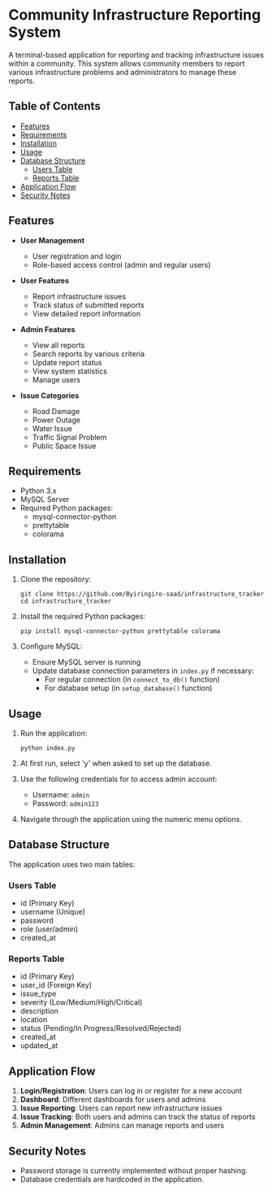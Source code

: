 # Community Infrastructure Reporting System

A terminal-based application for reporting and tracking infrastructure issues within a community. This system allows community members to report various infrastructure problems and administrators to manage these reports.

## Table of Contents
- [Features](#features)
- [Requirements](#requirements)
- [Installation](#installation)
- [Usage](#usage)
- [Database Structure](#database-structure)
  - [Users Table](#users-table)
  - [Reports Table](#reports-table)
- [Application Flow](#application-flow)
- [Security Notes](#security-notes)

## Features

- **User Management**

  - User registration and login
  - Role-based access control (admin and regular users)

- **User Features**

  - Report infrastructure issues
  - Track status of submitted reports
  - View detailed report information

- **Admin Features**

  - View all reports
  - Search reports by various criteria
  - Update report status
  - View system statistics
  - Manage users

- **Issue Categories**
  - Road Damage
  - Power Outage
  - Water Issue
  - Traffic Signal Problem
  - Public Space Issue

## Requirements

- Python 3.x
- MySQL Server
- Required Python packages:
  - mysql-connector-python
  - prettytable
  - colorama

## Installation

1. Clone the repository:

   ```
   git clone https://github.com/Byiringiro-saad/infrastructure_tracker
   cd infrastructure_tracker
   ```

2. Install the required Python packages:

   ```
   pip install mysql-connector-python prettytable colorama
   ```

3. Configure MySQL:
   - Ensure MySQL server is running
   - Update database connection parameters in `index.py` if necessary:
     - For regular connection (in `connect_to_db()` function)
     - For database setup (in `setup_database()` function)

## Usage

1. Run the application:

   ```
   python index.py
   ```

2. At first run, select 'y' when asked to set up the database.

3. Use the following credentials for to access admin account:

   - Username: `admin`
   - Password: `admin123`

4. Navigate through the application using the numeric menu options.

## Database Structure

The application uses two main tables:

### Users Table

- id (Primary Key)
- username (Unique)
- password
- role (user/admin)
- created_at

### Reports Table

- id (Primary Key)
- user_id (Foreign Key)
- issue_type
- severity (Low/Medium/High/Critical)
- description
- location
- status (Pending/In Progress/Resolved/Rejected)
- created_at
- updated_at

## Application Flow

1. **Login/Registration**: Users can log in or register for a new account
2. **Dashboard**: Different dashboards for users and admins
3. **Issue Reporting**: Users can report new infrastructure issues
4. **Issue Tracking**: Both users and admins can track the status of reports
5. **Admin Management**: Admins can manage reports and users

## Security Notes

- Password storage is currently implemented without proper hashing.
- Database credentials are hardcoded in the application.
